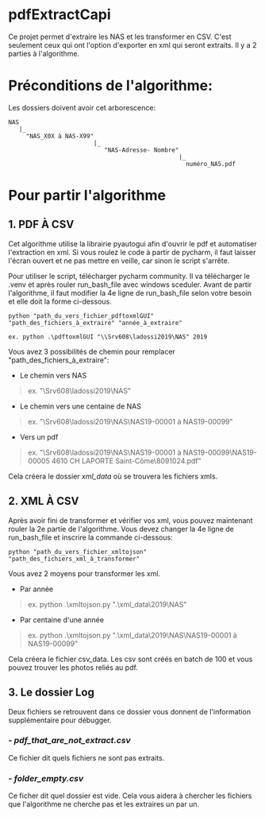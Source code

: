 # pdfExtractCapi
Ce projet permet d'extraire les NAS et les transformer en CSV. C'est seulement ceux qui ont l'option d'exporter en xml qui seront extraits. Il y a 2 parties à l'algorithme.

# Préconditions de l'algorithme:
Les dossiers doivent avoir cet arborescence:
``` 
NAS 
   |_
     "NAS_X0X à NAS-X99"
                        |_ 
                           "NAS-Adresse- Nombre"
                                                |_ 
                                                  numéro_NAS.pdf
```

# Pour partir l'algorithme

## 1. PDF À CSV
Cet algorithme utilise la librairie pyautogui afin d'ouvrir le pdf et automatiser l'extraction en xml. Si vous roulez le code à partir de pycharm, il faut laisser l'écran ouvert
   et ne pas mettre en veille, car sinon le script s'arrête.
   
Pour utiliser le script, télécharger pycharm community.  Il va télécharger le .venv et après rouler run_bash_file avec windows sceduler.
Avant de partir l'algorithme, il faut modifier la 4e ligne de run_bash_file selon votre besoin et elle doit la forme ci-dessous.
```
python "path_du_vers_fichier_pdftoxmlGUI" "path_des_fichiers_à_extraire" "année_à_extraire"

ex. python .\pdftoxmlGUI "\\Srv608\ladossi2019\NAS" 2019
```

Vous avez 3 possibilités de chemin pour remplacer "path_des_fichiers_à_extraire":
- Le chemin vers NAS
> ex. "\\Srv608\ladossi2019\NAS"
- Le chemin vers une centaine de NAS
>  ex. "\\Srv608\ladossi2019\NAS\NAS19-00001 à NAS19-00099"
- Vers un pdf
>  ex. "\\Srv608\ladossi2019\NAS\NAS19-00001 à NAS19-00099\NAS19-00005  4610 CH LAPORTE Saint-Côme\8091024.pdf"


Cela créera le dossier *xml_data* où se trouvera les fichiers xmls.

## 2. XML À CSV
Après avoir fini de transformer et vérifier vos xml, vous pouvez maintenant rouler la 2e partie de l'algorithme.
Vous devez changer la 4e ligne de run_bash_file et inscrire la commande ci-dessous:
```
python "path_du_vers_fichier_xmltojson" "path_des_fichiers_xml_à_transformer" 
```
Vous avez 2 moyens pour transformer les xml.

- Par année
>    ex. python .\xmltojson.py  ".\xml_data\2019\NAS"


- Par centaine d'une année
>    ex. python .\xmltojson.py  ".\xml_data\2019\NAS\NAS19-00001 à NAS19-00099"
      
Cela créera le fichier csv_data. Les csv sont créés en batch de 100 et vous pouvez trouver les photos reliés au pdf.

## 3. Le dossier Log
Deux fichiers se retrouvent dans ce dossier vous donnent de l'information supplémentaire pour débugger.
### - *pdf_that_are_not_extract.csv*
Ce fichier dit quels fichiers ne sont pas extraits.

### - *folder_empty.csv*
Ce ficher dit quel dossier est vide. Cela vous aidera à chercher les fichiers que l'algorithme ne cherche pas et les extraires un par un.  
